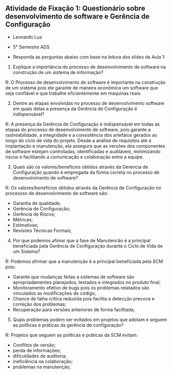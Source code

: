 ## Atividade de Fixação 1: Questionário sobre desenvolvimento de software e Gerência de Configuração

* Leonardo Luz
* 5° Semestre ADS

* Responda as perguntas abaixo com base na leitura dos slides da Aula 1:

1. Explique a importância do processo de desenvolvimento de software na construção de um sistema de informação?

R: O Processo de desenvolvimento de software é importante na construção de um sistema pois ele garante de maneira econômica um software que seja confiável e que trabalhe eficientemente em máquinas reais.

2. Dentre as etapas envolvidas no processo de desenvolvimento software em quais delas a presença da Gerência de Configuração é indispensável?

R: A presença da Gerência de Configuração é indispensável em todas as etapas do processo de desenvolvimento de software, pois garante a rastreabilidade, a integridade e a consistência dos artefatos gerados ao longo do ciclo de vida do projeto.  Desde a análise de requisitos até a implantação e manutenção, ela assegura que as versões dos componentes de software estejam controladas, identificadas e auditáveis, minimizando riscos e facilitando a comunicação e colaboração entre a equipe.

3. Quais são os valores/benefícios obtidos através da Gerencia de Configuração quando é empregada da forma correta no processo de desenvolvimento de software?

R: Os valores/benefícios obtidos através da Gerência de Configuração no processso de desenvolvimento de software são:

* Garantia de qualidade;
* Gerência de Configuração;
* Gerência de Riscos;
* Métricas;
* Estimativas;
* Revisões Técnicas Formais;

4. Por que podemos afimar que a fase de Manutencão é a principal beneficiada pela Gerência de Configuração durante o Ciclo de Vida de um Sistema?

R: Podemos afirmar que a manutenção é a principal beneficiada pela SCM pois:

* Garante que mudanças feitas a sistemas de software são apropriadamentes planejados, testados e integrados no produto final;
* Monitoramento efetivo de bugs pois os problemas relatados são vinculados as modificações do código;
* Chance de falha critíca reduzida pois facilita a detecção precoce e correção dos problemas;
* Recuperação para versões anteriores de forma facilitada;

5. Quais problemas podem ser evitados em projetos que adotam e seguem as políticas e práticas da gerência de configuração?

R: Projetos que seguem as políticas e práticas da SCM evitam:

* Conflitos de versão;
* perda de informações;
* dificuldades de auditoria;
* ineficiência na colaboração;
* problemas na manutenção;
